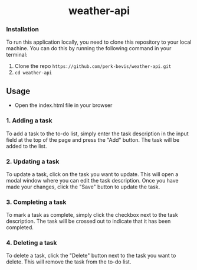 <h1 align="center"> weather-api </h1>

### Installation

To run this application locally, you need to clone this repository to your local machine. You can do this by running the following command in your terminal:
1. Clone the repo `https://github.com/perk-bevis/weather-api.git`
2. `cd weather-api`

## Usage

- Open the index.html file in your browser

### 1. Adding a task
To add a task to the to-do list, simply enter the task description in the input field at the top of the page and press the "Add" button. The task will be added to the list.

### 2. Updating a task
To update a task, click on the task you want to update. This will open a modal window where you can edit the task description. Once you have made your changes, click the "Save" button to update the task.

### 3. Completing a task
To mark a task as complete, simply click the checkbox next to the task description. The task will be crossed out to indicate that it has been completed.

### 4. Deleting a task
To delete a task, click the "Delete" button next to the task you want to delete. This will remove the task from the to-do list.


